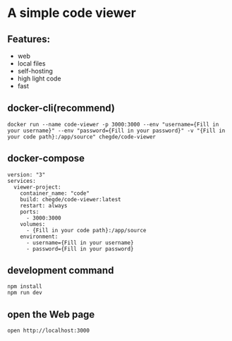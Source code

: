 # A simple code viewer
## Features:
- web
- local files
- self-hosting
- high light code
- fast
## docker-cli(recommend)

```
docker run --name code-viewer -p 3000:3000 --env "username={Fill in your username}" --env "password={Fill in your password}" -v "{Fill in your code path}:/app/source" chegde/code-viewer  
```

## docker-compose

```
version: "3"
services:
  viewer-project:
    container_name: "code"
    build: chegde/code-viewer:latest
    restart: always
    ports:
      - 3000:3000
    volumes:
      - {Fill in your code path}:/app/source
    environment:
      - username={Fill in your username}
      - password={Fill in your password}
```

## development command
```
npm install
npm run dev
```

## open the Web page
```
open http://localhost:3000
```

